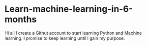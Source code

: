 # Learn-machine-learning-in-6-months
Hi all
I create a Githut account to start learning Python and Machine learning.
I promise to keep learning until I gain my purpose.
